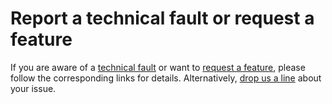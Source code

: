 # Report a technical fault or request a feature

If you are aware of a [technical fault](https://gitlab.com/lessbad/lessbad.gitlab.io#report-a-techical-fault) or want to [request a feature](https://gitlab.com/lessbad/lessbad.gitlab.io#request-a-feature), please follow the corresponding links for details. Alternatively, <a href="{{ '/contact | url }}">drop us a line</a> about your issue.
